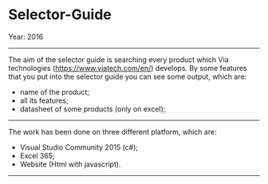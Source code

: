# Selector-Guide

Year: 2016

***
The aim of the selector guide is searching every product which Via technologies (https://www.viatech.com/en/) develops. 
By some features that you put into the selector guide you can see some output, which are:
 - name of the product; 
 - all its features; 
 - datasheet of some products (only on excel);

*** 

The work has been done on three different platform, which are: 
- Visual Studio Community 2015 (c#); 
- Excel 365; 
- Website (Html with javascript).

***

